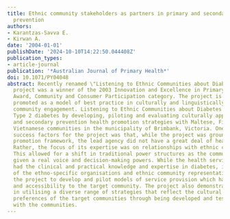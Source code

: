 ```yaml
---
title: Ethnic community stakeholders as partners in primary and secondary diabetes
  prevention
authors:
- Karantzas-Savva E.
- Kirwan A.
date: '2004-01-01'
publishDate: '2024-10-10T14:22:50.044408Z'
publication_types:
- article-journal
publication: '*Australian Journal of Primary Health*'
doi: 10.1071/PY04048
abstract: Recently renamed \"Listening to Ethnic Communities about Diabetes\", this
  project was a winner of the 2003 Innovation and Excellence in Primary Health Care
  Award, Community and Consumer Participation category. The project is also being
  promoted as a model of best practice in culturally and linguistically diverse (CALD)
  community engagement. Listening to Ethnic Communities about Diabetes focused on
  Type 2 diabetes by developing, piloting and evaluating culturally appropriate primary
  and secondary prevention health promotion strategies with Maltese, Filipino and
  Vietnamese communities in the municipality of Brimbank, Victoria. One of the critical
  success factors for the project was that, while the project was grounded in a health
  promotion framework, the lead agency did not have a great deal of health expertise.
  Rather, the focus of its expertise was on relationships with ethnic communities.
  This allowed for a shift in traditional power structures as the communities were
  given a real voice and decision-making powers. While the health service providers
  had the clinical and practical knowledge and expertise in diabetes, it was the involvement
  of the ethno-specific organisations and ethnic community representatives that enabled
  the project to develop and pilot models of service provision which had relevance
  and accessibility to the target community. The project also demonstrated the value
  in utilising a diverse range of strategies that reflect the cultural practices and
  preferences of the target communities through being developed and tested in partnership
  with the communities.
---
```

